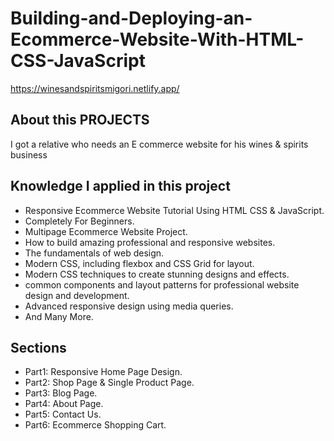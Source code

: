 # Building-and-Deploying-an-Ecommerce-Website-With-HTML-CSS-JavaScript

https://winesandspiritsmigori.netlify.app/

## About this PROJECTS
I got a relative who needs an E commerce website for his  wines & spirits
business

## Knowledge I applied in this project
- Responsive Ecommerce Website Tutorial Using HTML CSS & JavaScript.
- Completely For Beginners.
- Multipage Ecommerce Website Project.
-  How to build amazing professional and responsive websites.
- The fundamentals of web design.
- Modern CSS, including flexbox and CSS Grid for layout.
- Modern CSS techniques to create stunning designs and effects.
- common components and layout patterns for professional website design and development.
- Advanced responsive design using media queries.
- And Many More.

## Sections
- Part1: Responsive Home Page Design.
- Part2: Shop Page & Single Product Page.
- Part3: Blog Page.
- Part4: About Page.
- Part5: Contact Us.
- Part6: Ecommerce Shopping Cart.

